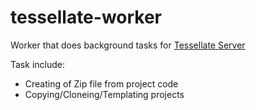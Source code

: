 # tessellate-worker

Worker that does background tasks for [Tessellate Server](https://github.com/kypertech/tessellate)

Task include:

* Creating of Zip file from project code
* Copying/Cloneing/Templating projects
